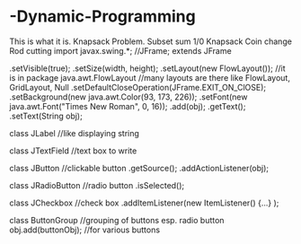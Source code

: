 # -Dynamic-Programming
This is what it is.
Knapsack Problem.
Subset sum
1/0 Knapsack
Coin change
Rod cutting
import javax.swing.*;		//JFrame;
extends JFrame

.setVisible(true);
.setSize(width, height);
.setLayout(new FlowLayout());		//it is in package java.awt.FlowLayout
					//many layouts are there like FlowLayout, GridLayout, Null
.setDefaultCloseOperation(JFrame.EXIT_ON_ClOSE);
.setBackground(new java.awt.Color(93, 173, 226));
.setFont(new java.awt.Font("Times New Roman", 0, 16));
.add(obj);
.getText();
.setText(String obj);

class JLabel		//like displaying string 

class JTextField	//text box to write

class JButton		//clickable button
.getSource();
.addActionListener(obj);

class JRadioButton	//radio button
.isSelected();

class JCheckbox		//check box
.addItemListener(new ItemListener() {...} );

class ButtonGroup	//grouping of buttons esp. radio button
obj.add(buttonObj);	//for various buttons
